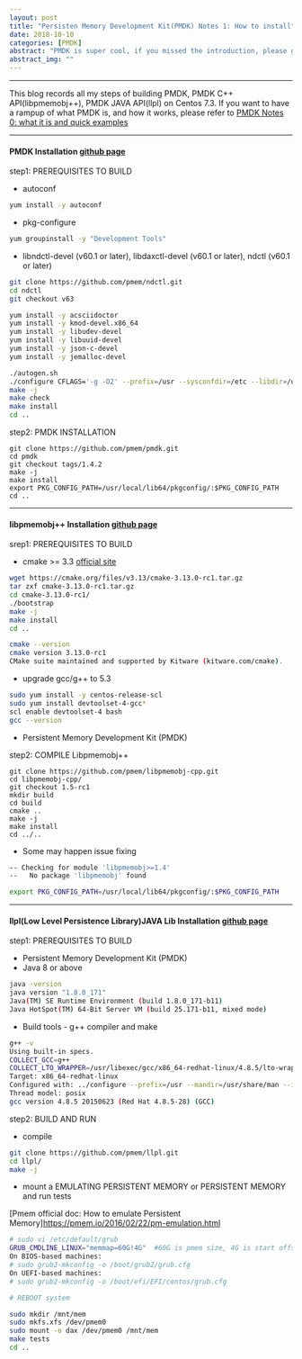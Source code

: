 ```yaml
---
layout: post
title: "Persisten Memory Development Kit(PMDK) Notes 1: How to install"
date: 2018-10-10
categories: [PMDK]
abstract: "PMDK is super cool, if you missed the introduction, please go to <a href='/2018/10/10/PMDK-Tutorial-0-What-it-is'>PMDK Notes 0: what it is and quick examples</a> to have a ramp up. For this blog, I wrote down all my steps to build up a PMDK with its c++ api and java api in my Centos 7.3 system."
abstract_img: ""
---
```


***

This blog records all my steps of building PMDK, PMDK C++ API(libpmemobj++), PMDK JAVA API(llpl) on Centos 7.3.
If you want to have a rampup of what PMDK is, and how it works, please refer to [PMDK Notes 0: what it is and quick examples](/2018/10/10/PMDK-Tutorial-0-What-it-is)

***

#### PMDK Installation [github page](https://github.com/pmem/pmdk) ####

step1: PREREQUISITES TO BUILD
* autoconf

``` bash
yum install -y autoconf
```

* pkg-configure

``` bash
yum groupinstall -y "Development Tools"
```

* libndctl-devel (v60.1 or later), libdaxctl-devel (v60.1 or later), ndctl (v60.1 or later)

``` bash
git clone https://github.com/pmem/ndctl.git
cd ndctl
git checkout v63

yum install -y acsciidoctor
yum install -y kmod-devel.x86_64
yum install -y libudev-devel
yum install -y libuuid-devel
yum install -y json-c-devel
yum install -y jemalloc-devel

./autogen.sh
./configure CFLAGS='-g -O2' --prefix=/usr --sysconfdir=/etc --libdir=/usr/lib64
make -j
make check
make install
cd ..
```

step2: PMDK INSTALLATION
```
git clone https://github.com/pmem/pmdk.git
cd pmdk
git checkout tags/1.4.2
make -j
make install
export PKG_CONFIG_PATH=/usr/local/lib64/pkgconfig/:$PKG_CONFIG_PATH
cd ..
```

***

#### libpmemobj++ Installation [github page](https://github.com/pmem/libpmemobj-cpp) ####
srep1: PREREQUISITES TO BUILD
* cmake >= 3.3 [official site](https://cmake.org/install/)

``` bash
wget https://cmake.org/files/v3.13/cmake-3.13.0-rc1.tar.gz
tar zxf cmake-3.13.0-rc1.tar.gz
cd cmake-3.13.0-rc1/
./bootstrap
make -j
make install
cd ..

cmake --version
cmake version 3.13.0-rc1
CMake suite maintained and supported by Kitware (kitware.com/cmake).
```

* upgrade gcc/g++ to 5.3

``` bash
sudo yum install -y centos-release-scl
sudo yum install devtoolset-4-gcc*
scl enable devtoolset-4 bash
gcc --version
```

* Persistent Memory Development Kit (PMDK)

step2: COMPILE Libpmemobj++

```
git clone https://github.com/pmem/libpmemobj-cpp.git
cd libpmemobj-cpp/
git checkout 1.5-rc1
mkdir build
cd build
cmake ..
make -j
make install
cd ../..
```

* Some may happen issue fixing

``` bash
-- Checking for module 'libpmemobj>=1.4'
--   No package 'libpmemobj' found

export PKG_CONFIG_PATH=/usr/local/lib64/pkgconfig/:$PKG_CONFIG_PATH
```


***

#### llpl(Low Level Persistence Library)JAVA Lib Installation [github page](https://github.com/pmem/llpl) ####
step1: PREREQUISITES TO BUILD
* Persistent Memory Development Kit (PMDK)
* Java 8 or above

``` bash
java -version
java version "1.8.0_171"
Java(TM) SE Runtime Environment (build 1.8.0_171-b11)
Java HotSpot(TM) 64-Bit Server VM (build 25.171-b11, mixed mode)
```

* Build tools - g++ compiler and make

``` bash
g++ -v
Using built-in specs.
COLLECT_GCC=g++
COLLECT_LTO_WRAPPER=/usr/libexec/gcc/x86_64-redhat-linux/4.8.5/lto-wrapper
Target: x86_64-redhat-linux
Configured with: ../configure --prefix=/usr --mandir=/usr/share/man --infodir=/usr/share/info --with-bugurl=http://bugzilla.redhat.com/bugzilla --enable-bootstrap --enable-shared --enable-threads=posix --enable-checking=release --with-system-zlib --enable-__cxa_atexit --disable-libunwind-exceptions --enable-gnu-unique-object --enable-linker-build-id --with-linker-hash-style=gnu --enable-languages=c,c++,objc,obj-c++,java,fortran,ada,go,lto --enable-plugin --enable-initfini-array --disable-libgcj --with-isl=/builddir/build/BUILD/gcc-4.8.5-20150702/obj-x86_64-redhat-linux/isl-install --with-cloog=/builddir/build/BUILD/gcc-4.8.5-20150702/obj-x86_64-redhat-linux/cloog-install --enable-gnu-indirect-function --with-tune=generic --with-arch_32=x86-64 --build=x86_64-redhat-linux
Thread model: posix
gcc version 4.8.5 20150623 (Red Hat 4.8.5-28) (GCC)
```

step2: BUILD AND RUN
* compile

``` bash
git clone https://github.com/pmem/llpl.git
cd llpl/
make -j
```

* mount a EMULATING PERSISTENT MEMORY or PERSISTENT MEMORY and run tests

[Pmem official doc: How to emulate Persistent Memory]https://pmem.io/2016/02/22/pm-emulation.html

``` bash
# sudo vi /etc/default/grub
GRUB_CMDLINE_LINUX="memmap=60G!4G"  #60G is pmem size, 4G is start offset
On BIOS-based machines:
# sudo grub2-mkconfig -o /boot/grub2/grub.cfg
On UEFI-based machines:
# sudo grub2-mkconfig -o /boot/efi/EFI/centos/grub.cfg

# REBOOT system

sudo mkdir /mnt/mem
sudo mkfs.xfs /dev/pmem0
sudo mount -o dax /dev/pmem0 /mnt/mem
make tests
cd ..
```

